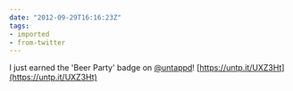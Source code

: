 ```yaml
---
date: "2012-09-29T16:16:23Z"
tags:
- imported
- from-twitter
---
```

I just earned the 'Beer Party' badge on [@untappd](/twitter/#/untappd)\! [https://untp.it/UXZ3Ht](https://untp.it/UXZ3Ht)
